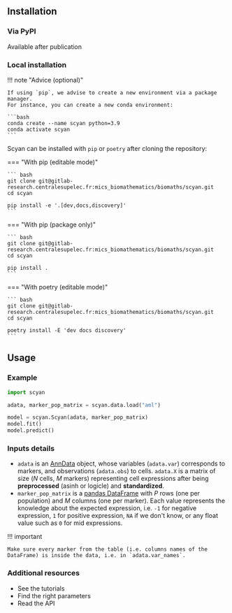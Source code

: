 ## Installation

### Via PyPI

Available after publication

### Local installation

!!! note "Advice (optional)"

    If using `pip`, we advise to create a new environment via a package manager.
    For instance, you can create a new conda environment:

    ```bash
    conda create --name scyan python=3.9
    conda activate scyan
    ```

Scyan can be installed with `pip` or `poetry` after cloning the repository:

=== "With pip (editable mode)"

    ``` bash
    git clone git@gitlab-research.centralesupelec.fr:mics_biomathematics/biomaths/scyan.git
    cd scyan

    pip install -e '.[dev,docs,discovery]'
    ```

=== "With pip (package only)"

    ``` bash
    git clone git@gitlab-research.centralesupelec.fr:mics_biomathematics/biomaths/scyan.git
    cd scyan

    pip install .
    ```

=== "With poetry (editable mode)"

    ``` bash
    git clone git@gitlab-research.centralesupelec.fr:mics_biomathematics/biomaths/scyan.git
    cd scyan

    poetry install -E 'dev docs discovery'
    ```

## Usage

### Example

```py
import scyan

adata, marker_pop_matrix = scyan.data.load("aml")

model = scyan.Scyan(adata, marker_pop_matrix)
model.fit()
model.predict()
```

### Inputs details

- `adata` is an [AnnData](https://anndata.readthedocs.io/en/latest/) object, whose variables (`adata.var`) corresponds to markers, and observations (`adata.obs`) to cells. `adata.X` is a matrix of size ($N$ cells, $M$ markers) representing cell expressions after being **preprocessed** (asinh or logicle) and **standardized**.
- `marker_pop_matrix` is a [pandas DataFrame](https://pandas.pydata.org/) with $P$ rows (one per population) and $M$ columns (one per marker). Each value represents the knowledge about the expected expression, i.e. `-1` for negative expression, `1` for positive expression, `NA` if we don't know, or any float value such as `0` for mid expressions.

!!! important

    Make sure every marker from the table (i.e. columns names of the DataFrame) is inside the data, i.e. in `adata.var_names`.

### Additional resources

- See the tutorials
- Find the right parameters
- Read the API
